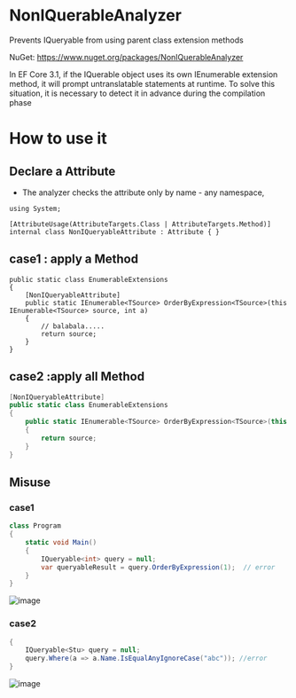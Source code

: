 # NonIQuerableAnalyzer
Prevents IQueryable from using parent class extension methods

NuGet: https://www.nuget.org/packages/NonIQuerableAnalyzer

In EF Core 3.1, if the IQuerable object uses its own IEnumerable extension method, it will prompt untranslatable statements at runtime. To solve this situation, it is necessary to detect it in advance during the compilation phase

# How to use it

## Declare a Attribute

- The analyzer checks the attribute only by name - any namespace,

```
using System;

[AttributeUsage(AttributeTargets.Class | AttributeTargets.Method)]
internal class NonIQueryableAttribute : Attribute { }
```

## case1 : apply a Method

```
public static class EnumerableExtensions
{
    [NonIQueryableAttribute]
    public static IEnumerable<TSource> OrderByExpression<TSource>(this IEnumerable<TSource> source, int a)
    {
        // balabala.....
        return source;
    }
}
```

## case2 :apply all Method

```c#
[NonIQueryableAttribute]
public static class EnumerableExtensions
{
    public static IEnumerable<TSource> OrderByExpression<TSource>(this IEnumerable<TSource> source, int a)
    {
        return source;
    }
}
```



## Misuse

### case1 

```c#
class Program
{
    static void Main()
    {
        IQueryable<int> query = null;
        var queryableResult = query.OrderByExpression(1);  // error
    }
}
```

![image](https://github.com/HZ-GeLiang/NonIQuerableAnalyzer/assets/16562680/294bd349-8935-47af-98b5-2e7e8c46b744)

### case2

```c#
{
    IQueryable<Stu> query = null;
    query.Where(a => a.Name.IsEqualAnyIgnoreCase("abc")); //error
}
```


![image](https://github.com/user-attachments/assets/b5ba045c-a268-466a-813d-2c5e53301f4c)

